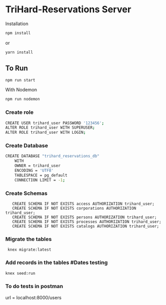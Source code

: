 # TriHard-Reservations Server

Installation
```bash
npm install
```
or
```bash
yarn install
```
## To Run
```bash
npm run start
```
With Nodemon
```bash
npm run nodemon
```
### Create role
```bash
CREATE USER trihard_user PASSWORD '123456';
ALTER ROLE trihard_user WITH SUPERUSER;
ALTER ROLE trihard_user WITH LOGIN;
```
### Create Database 
```bash
CREATE DATABASE "trihard_reservations_db"
    WITH 
    OWNER = trihard_user
    ENCODING = 'UTF8'
    TABLESPACE = pg_default
    CONNECTION LIMIT = -1;
```
### Create Schemas
```
   CREATE SCHEMA IF NOT EXISTS access AUTHORIZATION trihard_user;
   CREATE SCHEMA IF NOT EXISTS corporations AUTHORIZATION trihard_user;
   CREATE SCHEMA IF NOT EXISTS persons AUTHORIZATION trihard_user;
   CREATE SCHEMA IF NOT EXISTS processes AUTHORIZATION trihard_user;
   CREATE SCHEMA IF NOT EXISTS catalogs AUTHORIZATION trihard_user;
```
### Migrate the tables
```
 knex migrate:latest
```


### Add records in the tables #Dates testing
```bash
knex seed:run
```

### To do tests in postman
url = localhost:8000/users




